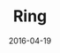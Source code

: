 ---
title: Ring
date: '2016-04-19'
thumb_image: images/mar-1yo/ring.jpg
thumb_image_alt: Ring
image: images/mar-1yo/ring.jpg
image_alt: Ring
template: project
---